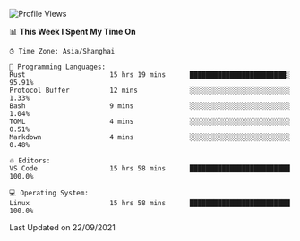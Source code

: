 <!--START_SECTION:waka-->
![Profile Views](http://img.shields.io/badge/Profile%20Views-1-blue)

📊 **This Week I Spent My Time On** 

```text
⌚︎ Time Zone: Asia/Shanghai

💬 Programming Languages: 
Rust                     15 hrs 19 mins      ████████████████████████░   95.91% 
Protocol Buffer          12 mins             ░░░░░░░░░░░░░░░░░░░░░░░░░   1.33% 
Bash                     9 mins              ░░░░░░░░░░░░░░░░░░░░░░░░░   1.04% 
TOML                     4 mins              ░░░░░░░░░░░░░░░░░░░░░░░░░   0.51% 
Markdown                 4 mins              ░░░░░░░░░░░░░░░░░░░░░░░░░   0.48%

🔥 Editors: 
VS Code                  15 hrs 58 mins      █████████████████████████   100.0%

💻 Operating System: 
Linux                    15 hrs 58 mins      █████████████████████████   100.0%

```


 Last Updated on 22/09/2021
<!--END_SECTION:waka-->
